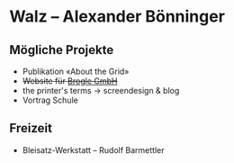 # Walz – Alexander Bönninger

## Mögliche Projekte
* Publikation «About the Grid»
* ~~Website für [Brogle GmbH](http://www.broglegmbh.ch/)~~
* the printer's terms → screendesign & blog
* Vortrag Schule

## Freizeit
* Bleisatz-Werkstatt – Rudolf Barmettler

